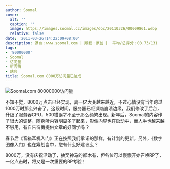 ```yaml
---
author: Soomal
cover:
  alt: ''
  caption: ''
  image: https://images.soomal.cc/images/doc/20110326/00009861.webp
  relative: false
date: '2011-03-26T14:22:09+08:00'
description: 源自：www.soomal.com | 版权：原创 |  平均/总评分：08.73/131
tags:
- '80000000'
- Soomal
- 访问量
- 新闻稿
- 站务
title: Soomal.com 8000万访问量已达成
---
```


![Soomal.com 80000000访问量](https://images.soomal.cc/images/doc/20110326/00009861.webp)



不知不觉，8000万点击已经实现，离一亿大关越来越近，不过心情没有当年跨过1000万时那么兴奋了。这段时间，服务器已经濒临崩溃边缘，我们修改了后台，升级了服务器CPU，500错误才不至于那么频繁出现。新年后，Soomal的内容作了很大的调整，随身听内容明显多了起来，影像内容也在启动中，而人手也越来越不够用，有自告奋勇提供文章的好同学吗？



春节后《音箱耳机入门》正在按照我们承诺的那样，有计划的更新，另外，《数字图像入门》也在筹划当中，您有什么好建议么？



8000万，没有庆祝活动了，抽奖神马的都木有，但各位可以慢慢开始召唤RP了，一亿点击时，将又是一次重要的RP考验！